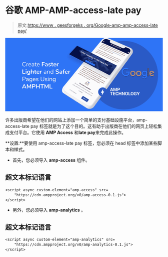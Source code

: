 # 谷歌 AMP-AMP-access-late pay

> 原文:[https://www . geesforgeks . org/Google-amp-amp-access-late pay/](https://www.geeksforgeeks.org/google-amp-amp-access-laterpay/)

![](img/da896cbc9c91eb6bafeb2ca1d138fca6.png)

许多出版商希望在他们的网站上添加一个简单的支付基础设施平台，amp-access-late pay 标签就是为了这个目的。这有助于出版商在他们的网页上轻松集成支付平台。它使用 **AMP Access** 和**late pay**来完成此操作。

**设置:**要使用 amp-access-late pay 标签，您必须在 head 标签中添加某些脚本和样式。

*   首先，您必须导入 **amp-access** 组件。

## 超文本标记语言

```
<script async custom-element="amp-access" src=
    "https://cdn.ampproject.org/v0/amp-access-0.1.js">
</script>
```

*   另外，您必须导入 **amp-analytics** 。

## 超文本标记语言

```
<script async custom-element="amp-analytics" src=
    "https://cdn.ampproject.org/v0/amp-analytics-0.1.js">
</script>
```